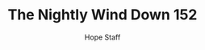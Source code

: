 ---
image: /assets/img/nwd/152_nwd_psalm_55_22_a_msg.png
title: The Nightly Wind Down 152
number: 152
categories:
  - The Nightly Wind Down
author: Hope Staff
notes: The Nightly Wind Down 152
embed: >-
  EMBED_GOES_HERE
transcript: >-
  SOME LINES OF TEXT START HERE
---